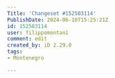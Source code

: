 ```yaml
---
Title: 'Changeset #152503114'
PublishDate: 2024-06-10T15:25:21Z
id: 152503114
user: filippomontani
comment: edit
created_by: iD 2.29.0
tags:
- Montenegro

---
```

